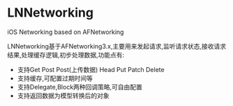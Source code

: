 # LNNetworking
iOS Networking based on AFNetworking

LNNetworking基于AFNetworking3.x,主要用来发起请求,监听请求状态,接收请求结果,处理缓存逻辑,初步处理数据,功能点有:

* 支持Get Post Post(上传数据) Head Put Patch Delete
* 支持缓存,可配置过期时间等
*	支持Delegate,Block两种回调策略,可自由配置
* 支持返回数据为模型转换后的对象
